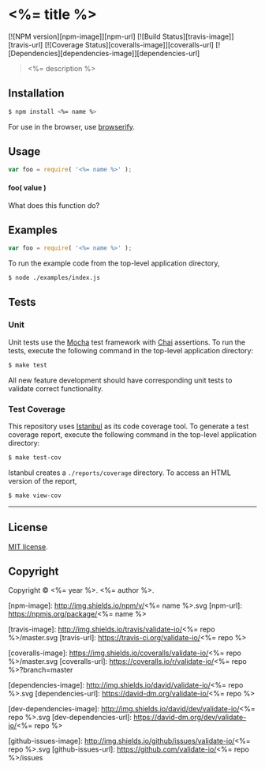 <%= title %>
===
[![NPM version][npm-image]][npm-url] [![Build Status][travis-image]][travis-url] [![Coverage Status][coveralls-image]][coveralls-url] [![Dependencies][dependencies-image]][dependencies-url]

> <%= description %>


## Installation

``` bash
$ npm install <%= name %>
```

For use in the browser, use [browserify](https://github.com/substack/node-browserify).


## Usage

``` javascript
var foo = require( '<%= name %>' );
```

#### foo( value )

What does this function do?


## Examples

``` javascript
var foo = require( '<%= name %>' );
```

To run the example code from the top-level application directory,

``` bash
$ node ./examples/index.js
```


## Tests

### Unit

Unit tests use the [Mocha](http://mochajs.org) test framework with [Chai](http://chaijs.com) assertions. To run the tests, execute the following command in the top-level application directory:

``` bash
$ make test
```

All new feature development should have corresponding unit tests to validate correct functionality.


### Test Coverage

This repository uses [Istanbul](https://github.com/gotwarlost/istanbul) as its code coverage tool. To generate a test coverage report, execute the following command in the top-level application directory:

``` bash
$ make test-cov
```

Istanbul creates a `./reports/coverage` directory. To access an HTML version of the report,

``` bash
$ make view-cov
```


---
## License

[MIT license](http://opensource.org/licenses/MIT). 


## Copyright

Copyright &copy; <%= year %>. <%= author %>.


[npm-image]: http://img.shields.io/npm/v/<%= name %>.svg
[npm-url]: https://npmjs.org/package/<%= name %>

[travis-image]: http://img.shields.io/travis/validate-io/<%= repo %>/master.svg
[travis-url]: https://travis-ci.org/validate-io/<%= repo %>

[coveralls-image]: https://img.shields.io/coveralls/validate-io/<%= repo %>/master.svg
[coveralls-url]: https://coveralls.io/r/validate-io/<%= repo %>?branch=master

[dependencies-image]: http://img.shields.io/david/validate-io/<%= repo %>.svg
[dependencies-url]: https://david-dm.org/validate-io/<%= repo %>

[dev-dependencies-image]: http://img.shields.io/david/dev/validate-io/<%= repo %>.svg
[dev-dependencies-url]: https://david-dm.org/dev/validate-io/<%= repo %>

[github-issues-image]: http://img.shields.io/github/issues/validate-io/<%= repo %>.svg
[github-issues-url]: https://github.com/validate-io/<%= repo %>/issues

